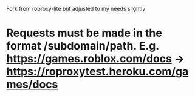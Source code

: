 Fork from roproxy-lite but adjusted to my needs slightly
# Requests must be made in the format /subdomain/path. E.g. https://games.roblox.com/docs -> https://roproxytest.heroku.com/games/docs
